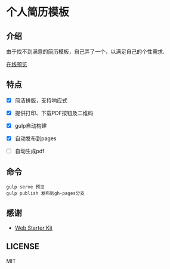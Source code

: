 # 个人简历模板

## 介绍

由于找不到满意的简历模板，自己弄了一个，以满足自己的个性需求.

[在线预览](http://resume.f-tm.net)



## 特点

- [x] 简洁排版，支持响应式
- [x] 提供打印、下载PDF按钮及二维码
- [x] gulp自动构建
- [x] 自动发布到pages
- [ ] 自动生成pdf


## 命令

```
gulp serve 预览
gulp publish 发布到gh-pages分支

```


## 感谢
- [Web Starter Kit ](https://github.com/google/web-starter-kit)


## LICENSE

MIT
